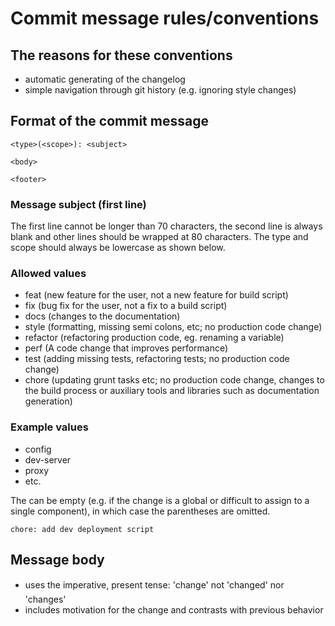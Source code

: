 # Commit message rules/conventions

## The reasons for these conventions

* automatic generating of the changelog
* simple navigation through git history (e.g. ignoring style changes)

## Format of the commit message
```
<type>(<scope>): <subject>

<body>

<footer>
```

### Message subject (first line)
The first line cannot be longer than 70 characters, the second line is always blank and other lines should be wrapped at 80 characters. The type and scope should always be lowercase as shown below.

### Allowed <type> values

* feat (new feature for the user, not a new feature for build script)
* fix (bug fix for the user, not a fix to a build script)
* docs (changes to the documentation)
* style (formatting, missing semi colons, etc; no production code change)
* refactor (refactoring production code, eg. renaming a variable)
* perf (A code change that improves performance)
* test (adding missing tests, refactoring tests; no production code change)
* chore (updating grunt tasks etc; no production code change, changes to the build process or auxiliary tools and libraries such as documentation generation)

### Example <scope> values

* config
* dev-server
* proxy
* etc.

The <scope> can be empty (e.g. if the change is a global or difficult to assign to a single component), in which case the parentheses are omitted.

```
chore: add dev deployment script
```

## Message body

* uses the imperative, present tense: 'change' not 'changed' nor 'changes'
* includes motivation for the change and contrasts with previous behavior